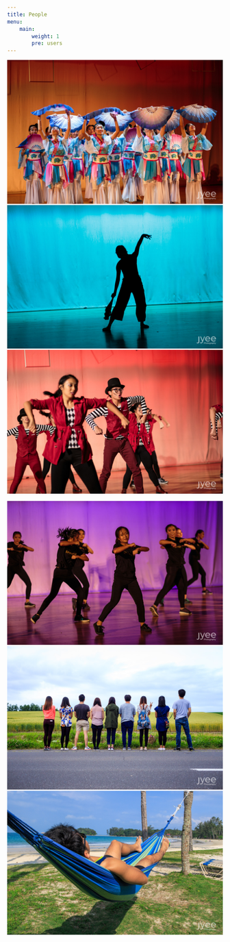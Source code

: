 ```yaml
---
title: People
menu:
    main: 
        weight: 1
        pre: users
---
```


<!-- everything below here is auto-generated by a python file and WILL BE LOST -->
![](20160519-20160519-_MG_1418.jpg) ![](20160519-20160519-_MG_1509.jpg) ![](20160519-20160519-_MG_1614.jpg)

![](20160519-20160519-_MG_1653.jpg) ![](20160709-_MG_1955.jpg) ![](20161217-IMG_0267.jpg)

